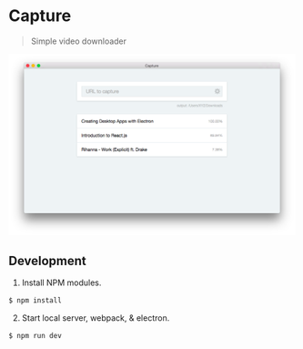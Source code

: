 # Capture
> Simple video downloader

![Capture](screenshot.png)

## Development

  1. Install NPM modules.

  ```bash
  $ npm install
  ```

  2. Start local server, webpack, & electron.

  ```bash
  $ npm run dev
  ```
